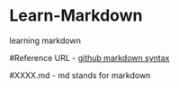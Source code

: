 # Learn-Markdown
learning markdown

#Reference URL - [github markdown syntax](https://guides.github.com/features/mastering-markdown)

#XXXX.md - md stands for markdown

